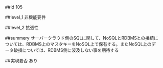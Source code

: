 ##id
105

##level_1
非機能要件

##level_2
拡張性

##summery
サーバークラウド側のSQLに関して、NoSQLとRDBMSとの接続については、RDBMS上のマスタキーをNoSQL上で保有する。またNoSQL上のデータ破損については、RDBMS側に波及しない事を期待する

##実現要否
あり

